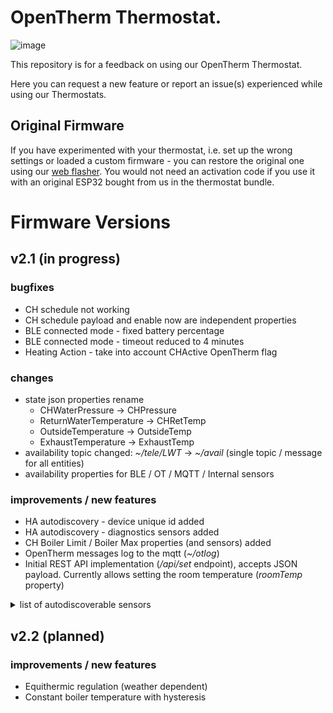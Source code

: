# OpenTherm Thermostat.

![image](https://github.com/diyless/opentherm-thermostat/assets/61807075/37594781-d49c-4a24-8407-881a1ee3e0e9)

This repository is for a feedback on using our OpenTherm Thermostat.

Here you can request a new feature or report an issue(s) experienced while using our Thermostats.

## Original Firmware

If you have experimented with your thermostat, i.e. set up the wrong settings or loaded a custom firmware - you can restore the original one using our [web flasher](https://diyless.com/flasher).
You would not need an activation code if you use it with an original ESP32 bought from us in the thermostat bundle.


# Firmware Versions

## v2.1 (in progress)
### bugfixes

- CH schedule not working
- CH schedule payload and enable now are independent properties
- BLE connected mode - fixed battery percentage
- BLE connected mode - timeout reduced to 4 minutes
- Heating Action - take into account CHActive OpenTherm flag

### changes

- state json properties rename
  - CHWaterPressure -> CHPressure
  - ReturnWaterTemperature -> CHRetTemp
  - OutsideTemperature -> OutsideTemp
  - ExhaustTemperature -> ExhaustTemp
- availability topic changed: *~/tele/LWT* -> *~/avail* (single topic / message for all entities)
- availability properties for BLE / OT / MQTT / Internal sensors

### improvements / new features

- HA autodiscovery - device unique id added
- HA autodiscovery - diagnostics sensors added
- CH Boiler Limit / Boiler Max properties (and sensors) added
- OpenTherm messages log to the mqtt (_~/otlog_)
- Initial REST API implementation (_/api/set_ endpoint), accepts JSON payload. Currently allows setting the room temperature (_roomTemp_ property)

<details>
  <summary> list of autodiscoverable sensors </summary>

  - Flame Level
  - Flame State
  - CH Temperature
  - CH Setpoint
  - CH State
  - CH Boiler Temp Limit
  - CH Boiler Max Temp
  - CH Water Pressure
  - CH Return Temperature
  - DHW State
  - DHW Temperature
  - DHW Temperature2
  - Outdoor Temperature
  - Exhaust Temperature
  - Diagnostic
  - Fault
  - Fault Code
  - OpenTherm Connection State
  - PI factor I

  - MQTT Sensor Temperature
  - MQTT Sensor Connection State
  - MQTT Sensor State
  - MQTT Sensor Last Seen

  - Internal Sensor Temperature
  - Internal Sensor Connection State
  - Internal Sensor State

  - WiFi RSSI
  
  - BLE Battery
  - BLE Battery Voltage
  - BLE RSSI
  - BLE Loss Rate
  - BLE Last Seen
  - BLE Temperature
  - BLE Humidity
</details>

## v2.2 (planned)

### improvements / new features
- Equithermic regulation (weather dependent)
- Constant boiler temperature with hysteresis
  
